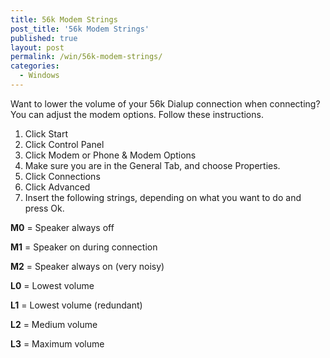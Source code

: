 ```yaml
---
title: 56k Modem Strings
post_title: '56k Modem Strings'
published: true
layout: post
permalink: /win/56k-modem-strings/
categories:
  - Windows
---
```

Want to lower the volume of your 56k Dialup connection when connecting? You can adjust the modem options. Follow these instructions.

  1. Click Start
  2. Click Control Panel
  3. Click Modem or Phone & Modem Options
  4. Make sure you are in the General Tab, and choose Properties.
  5. Click Connections
  6. Click Advanced
  7. Insert the following strings, depending on what you want to do and press Ok.

**M0** = Speaker always off
  
**M1** = Speaker on during connection
  
**M2** = Speaker always on (very noisy)
  
**L0** = Lowest volume
  
**L1** = Lowest volume (redundant)
  
**L2** = Medium volume
  
**L3** = Maximum volume
